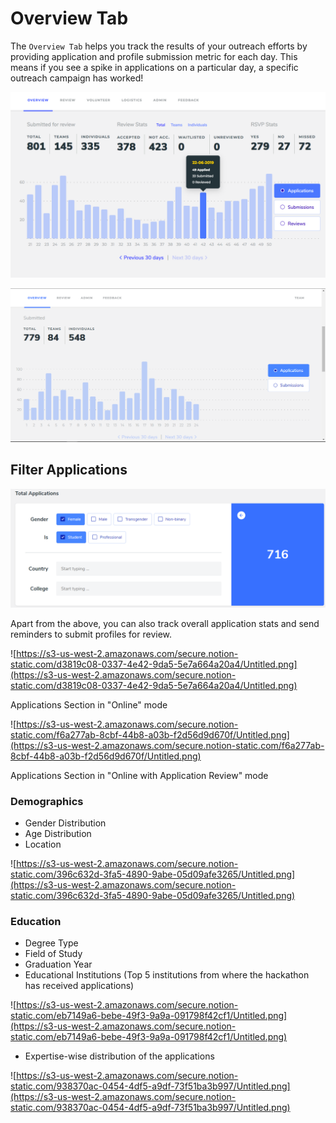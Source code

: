 # Overview Tab

The `Overview Tab` helps you track the results of your outreach efforts by providing application and profile submission metric for each day. This means if you see a spike in applications on a particular day, a specific outreach campaign has worked!

![Overview Tab for &quot;Online with Application Review&quot; mode](../../.gitbook/assets/image%20%284%29.png)

![Overview Tab for &quot;Online&quot; mode](../../.gitbook/assets/image%20%2812%29.png)



## Filter Applications

![You can filter the numbers to get more insights from the applications your hackathon is receiving.](../../.gitbook/assets/image%20%283%29.png)



Apart from the above, you can also track overall application stats and send reminders to submit profiles for review.

![https://s3-us-west-2.amazonaws.com/secure.notion-static.com/d3819c08-0337-4e42-9da5-5e7a664a20a4/Untitled.png](https://s3-us-west-2.amazonaws.com/secure.notion-static.com/d3819c08-0337-4e42-9da5-5e7a664a20a4/Untitled.png)

Applications Section in "Online" mode

![https://s3-us-west-2.amazonaws.com/secure.notion-static.com/f6a277ab-8cbf-44b8-a03b-f2d56d9d670f/Untitled.png](https://s3-us-west-2.amazonaws.com/secure.notion-static.com/f6a277ab-8cbf-44b8-a03b-f2d56d9d670f/Untitled.png)

Applications Section in "Online with Application Review" mode

### Demographics

* Gender Distribution
* Age Distribution
* Location

![https://s3-us-west-2.amazonaws.com/secure.notion-static.com/396c632d-3fa5-4890-9abe-05d09afe3265/Untitled.png](https://s3-us-west-2.amazonaws.com/secure.notion-static.com/396c632d-3fa5-4890-9abe-05d09afe3265/Untitled.png)

### Education

* Degree Type
* Field of Study
* Graduation Year
* Educational Institutions \(Top 5 institutions from where the hackathon has received applications\)

![https://s3-us-west-2.amazonaws.com/secure.notion-static.com/eb7149a6-bebe-49f3-9a9a-091798f42cf1/Untitled.png](https://s3-us-west-2.amazonaws.com/secure.notion-static.com/eb7149a6-bebe-49f3-9a9a-091798f42cf1/Untitled.png)

* Expertise-wise distribution of the applications

![https://s3-us-west-2.amazonaws.com/secure.notion-static.com/938370ac-0454-4df5-a9df-73f51ba3b997/Untitled.png](https://s3-us-west-2.amazonaws.com/secure.notion-static.com/938370ac-0454-4df5-a9df-73f51ba3b997/Untitled.png)


